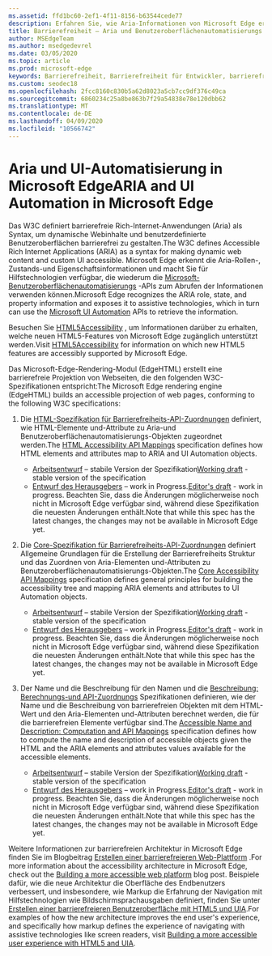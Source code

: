 ```yaml
---
ms.assetid: ffd1bc60-2ef1-4f11-8156-b63544cede77
description: Erfahren Sie, wie Aria-Informationen von Microsoft Edge erkannt und dann für Hilfstechnologien verfügbar gemacht werden, die dann Microsoft-Benutzeroberflächenautomatisierungs-APIs verwenden können.
title: Barrierefreiheit – Aria und Benutzeroberflächenautomatisierungs
author: MSEdgeTeam
ms.author: msedgedevrel
ms.date: 03/05/2020
ms.topic: article
ms.prod: microsoft-edge
keywords: Barrierefreiheit, Barrierefreiheit für Entwickler, barrierefreie Websites, Edge, Web-Entwicklung, Aria, Developer, UIA, UI-Automatisierung
ms.custom: seodec18
ms.openlocfilehash: 2fcc8160c830b5a62d8023a5cb7cc9df376c49ca
ms.sourcegitcommit: 6860234c25a8be863b7f29a54838e78e120dbb62
ms.translationtype: MT
ms.contentlocale: de-DE
ms.lasthandoff: 04/09/2020
ms.locfileid: "10566742"
---
```

# <span data-ttu-id="71162-104">Aria und UI-Automatisierung in Microsoft Edge</span><span class="sxs-lookup"><span data-stu-id="71162-104">ARIA and UI Automation in Microsoft Edge</span></span>

<span data-ttu-id="71162-105">Das W3C definiert barrierefreie Rich-Internet-Anwendungen (Aria) als Syntax, um dynamische Webinhalte und benutzerdefinierte Benutzeroberflächen barrierefrei zu gestalten.</span><span class="sxs-lookup"><span data-stu-id="71162-105">The W3C defines Accessible Rich Internet Applications (ARIA) as a syntax for making dynamic web content and custom UI accessible.</span></span> <span data-ttu-id="71162-106">Microsoft Edge erkennt die Aria-Rollen-, Zustands-und Eigenschaftsinformationen und macht Sie für Hilfstechnologien verfügbar, die wiederum die [Microsoft-Benutzeroberflächenautomatisierungs](https://blogs.msdn.microsoft.com/winuiautomation/) -APIs zum Abrufen der Informationen verwenden können.</span><span class="sxs-lookup"><span data-stu-id="71162-106">Microsoft Edge recognizes the ARIA role, state, and property information and exposes it to assistive technologies, which in turn can use the [Microsoft UI Automation](https://blogs.msdn.microsoft.com/winuiautomation/) APIs to retrieve the information.</span></span>

<span data-ttu-id="71162-107">Besuchen Sie [HTML5Accessibility](https://html5accessibility.com) , um Informationen darüber zu erhalten, welche neuen HTML5-Features von Microsoft Edge zugänglich unterstützt werden.</span><span class="sxs-lookup"><span data-stu-id="71162-107">Visit [HTML5Accessibility](https://html5accessibility.com) for information on which new HTML5 features are accessibly supported by Microsoft Edge.</span></span>

<span data-ttu-id="71162-108">Das Microsoft-Edge-Rendering-Modul (EdgeHTML) erstellt eine barrierefreie Projektion von Webseiten, die den folgenden W3C-Spezifikationen entspricht:</span><span class="sxs-lookup"><span data-stu-id="71162-108">The Microsoft Edge rendering engine (EdgeHTML) builds an accessible projection of web pages, conforming to the following W3C specifications:</span></span>

1. <span data-ttu-id="71162-109">Die [HTML-Spezifikation für Barrierefreiheits-API-Zuordnungen](https://w3.org/TR/html-aam-1.0/) definiert, wie HTML-Elemente und-Attribute zu Aria-und Benutzeroberflächenautomatisierungs-Objekten zugeordnet werden.</span><span class="sxs-lookup"><span data-stu-id="71162-109">The [HTML Accessibility API Mappings](https://w3.org/TR/html-aam-1.0/) specification defines how HTML elements and attributes map to ARIA and UI Automation objects.</span></span>
   * <span data-ttu-id="71162-110">[Arbeitsentwurf](https://w3.org/TR/html-aam-1.0/) – stabile Version der Spezifikation</span><span class="sxs-lookup"><span data-stu-id="71162-110">[Working draft](https://w3.org/TR/html-aam-1.0/) - stable version of the specification</span></span>
   * <span data-ttu-id="71162-111">[Entwurf des Herausgebers](https://w3c.github.io/html-aam/) – work in Progress.</span><span class="sxs-lookup"><span data-stu-id="71162-111">[Editor's draft](https://w3c.github.io/html-aam/) - work in progress.</span></span> <span data-ttu-id="71162-112">Beachten Sie, dass die Änderungen möglicherweise noch nicht in Microsoft Edge verfügbar sind, während diese Spezifikation die neuesten Änderungen enthält.</span><span class="sxs-lookup"><span data-stu-id="71162-112">Note that while this spec has the latest changes, the changes may not be available in Microsoft Edge yet.</span></span>


2. <span data-ttu-id="71162-113">Die [Core-Spezifikation für Barrierefreiheits-API-Zuordnungen](https://w3.org/TR/core-aam-1.1/) definiert Allgemeine Grundlagen für die Erstellung der Barrierefreiheits Struktur und das Zuordnen von Aria-Elementen und-Attributen zu Benutzeroberflächenautomatisierungs-Objekten.</span><span class="sxs-lookup"><span data-stu-id="71162-113">The [Core Accessibility API Mappings](https://w3.org/TR/core-aam-1.1/) specification defines general principles for building the accessibility tree and mapping ARIA elements and attributes to UI Automation objects.</span></span>
   * <span data-ttu-id="71162-114">[Arbeitsentwurf](https://w3.org/TR/core-aam-1.1/) – stabile Version der Spezifikation</span><span class="sxs-lookup"><span data-stu-id="71162-114">[Working draft](https://w3.org/TR/core-aam-1.1/) - stable version of the specification</span></span>
   * <span data-ttu-id="71162-115">[Entwurf des Herausgebers](https://w3c.github.io/core-aam/) – work in Progress.</span><span class="sxs-lookup"><span data-stu-id="71162-115">[Editor's draft](https://w3c.github.io/core-aam/) - work in progress.</span></span> <span data-ttu-id="71162-116">Beachten Sie, dass die Änderungen möglicherweise noch nicht in Microsoft Edge verfügbar sind, während diese Spezifikation die neuesten Änderungen enthält.</span><span class="sxs-lookup"><span data-stu-id="71162-116">Note that while this spec has the latest changes, the changes may not be available in Microsoft Edge yet.</span></span>  

3. <span data-ttu-id="71162-117">Der Name und die Beschreibung für den Namen und die [Beschreibung: Berechnungs-und API-Zuordnungs](https://w3.org/TR/accname-aam-1.1/) Spezifikationen definieren, wie der Name und die Beschreibung von barrierefreien Objekten mit dem HTML-Wert und den Aria-Elementen und-Attributen berechnet werden, die für die barrierefreien Elemente verfügbar sind.</span><span class="sxs-lookup"><span data-stu-id="71162-117">The [Accessible Name and Description: Computation and API Mappings](https://w3.org/TR/accname-aam-1.1/) specification defines how to compute the name and description of accessible objects given the HTML and the ARIA elements and attributes values available for the accessible elements.</span></span>
   * <span data-ttu-id="71162-118">[Arbeitsentwurf](https://w3.org/TR/accname-aam-1.1/) – stabile Version der Spezifikation</span><span class="sxs-lookup"><span data-stu-id="71162-118">[Working draft](https://w3.org/TR/accname-aam-1.1/) - stable version of the specification</span></span>  
   * <span data-ttu-id="71162-119">[Entwurf des Herausgebers](https://w3c.github.io/accname/) – work in Progress.</span><span class="sxs-lookup"><span data-stu-id="71162-119">[Editor's draft](https://w3c.github.io/accname/) - work in progress.</span></span> <span data-ttu-id="71162-120">Beachten Sie, dass die Änderungen möglicherweise noch nicht in Microsoft Edge verfügbar sind, während diese Spezifikation die neuesten Änderungen enthält.</span><span class="sxs-lookup"><span data-stu-id="71162-120">Note that while this spec has the latest changes, the changes may not be available in Microsoft Edge yet.</span></span>   

<span data-ttu-id="71162-121">Weitere Informationen zur barrierefreien Architektur in Microsoft Edge finden Sie im Blogbeitrag [Erstellen einer barrierefreieren Web-Plattform](https://blogs.windows.com/msedgedev/2016/04/20/building-a-more-accessible-web-platform/) .</span><span class="sxs-lookup"><span data-stu-id="71162-121">For more information about the accessibility architecture in Microsoft Edge, check out the [Building a more accessible web platform](https://blogs.windows.com/msedgedev/2016/04/20/building-a-more-accessible-web-platform/) blog post.</span></span>  <span data-ttu-id="71162-122">Beispiele dafür, wie die neue Architektur die Oberfläche des Endbenutzers verbessert, und insbesondere, wie Markup die Erfahrung der Navigation mit Hilfstechnologien wie Bildschirmsprachausgaben definiert, finden Sie unter [Erstellen einer barrierefreieren Benutzeroberfläche mit HTML5 und UIA](https://blogs.windows.com/msedgedev/2016/05/12/accessible-ux-with-html5-and-uia/).</span><span class="sxs-lookup"><span data-stu-id="71162-122">For examples of how the new architecture improves the end user's experience, and specifically how markup defines the experience of navigating with assistive technologies like screen readers, visit [Building a more accessible user experience with HTML5 and UIA](https://blogs.windows.com/msedgedev/2016/05/12/accessible-ux-with-html5-and-uia/).</span></span>
